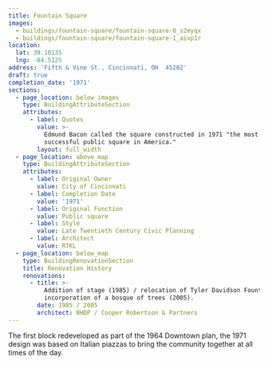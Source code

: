 ```yaml
---
title: Fountain Square
images:
  - buildings/fountain-square/fountain-square-0_s2myqx
  - buildings/fountain-square/fountain-square-1_aivp1r
location:
  lat: 39.10135
  lng: -84.5125
address: 'Fifth & Vine St., Cincinnati, OH  45202'
draft: true
completion_date: '1971'
sections:
  - page_location: below_images
    type: BuildingAttributeSection
    attributes:
      - label: Quotes
        value: >-
          Edmund Bacon called the square constructed in 1971 "the most
          successful public square in America."
        layout: full_width
  - page_location: above_map
    type: BuildingAttributeSection
    attributes:
      - label: Original Owner
        value: City of Cincinnati
      - label: Completion Date
        value: '1971'
      - label: Original Function
        value: Public square
      - label: Style
        value: Late Twentieth Century Civic Planning
      - label: Architect
        value: RTKL
  - page_location: below_map
    type: BuildingRenovationSection
    title: Renovation History
    renovations:
      - title: >-
          Addition of stage (1985) / relocation of Tyler Davidson Fountain and
          incorporation of a bosque of trees (2005).
        date: 1985 / 2005
        architect: BHDP / Cooper Robertson & Partners
---
```


The first block redeveloped as part of the 1964 Downtown plan, the 1971 design was based on Italian piazzas to bring the community together at all times of the day.
